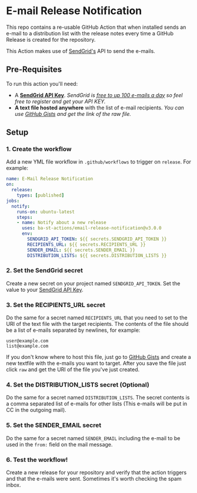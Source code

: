 # E-mail Release Notification

This repo contains a re-usable GitHub Action that when installed sends an e-mail to a distribution list with the release notes every time a GitHub Release is created for the repository.

This Action makes use of [SendGrid's](https://sendgrid.com/) API to send the e-mails.

## Pre-Requisites

To run this action you'll need:
- A [**SendGrid API Key**](https://sendgrid.com/docs/ui/account-and-settings/api-keys/). _SendGrid is [free to up 100 e-mails a day](https://sendgrid.com/pricing/) so feel free to register and get your API KEY._
- **A text file hosted anywhere** with the list of e-mail recipients. _You can use [GitHub Gists](https://gist.github.com) and get the link of the raw file._

## Setup

### 1. Create the workflow

Add a new YML file workflow in `.github/workflows` to trigger on `release`. For example:
```yml
name: E-Mail Release Notification
on:
  release:
    types: [published]
jobs:
  notify:
    runs-on: ubuntu-latest
    steps:
    - name: Notify about a new release
      uses: ba-st-actions/email-release-notification@v3.0.0
      env:
        SENDGRID_API_TOKEN: ${{ secrets.SENDGRID_API_TOKEN }}
        RECIPIENTS_URL: ${{ secrets.RECIPIENTS_URL }}
        SENDER_EMAIL: ${{ secrets.SENDER_EMAIL }}
        DISTRIBUTION_LISTS: ${{ secrets.DISTRIBUTION_LISTS }}
```

### 2. Set the SendGrid secret

Create a new secret on your project named `SENDGRID_API_TOKEN`. Set the value to your [SendGrid API Key](https://sendgrid.com/docs/ui/account-and-settings/api-keys/).


### 3. Set the RECIPIENTS_URL secret

Do the same for a secret named `RECIPIENTS_URL` that you need to set to the URI of the text file with the target recipients. The contents of the file should be a list of e-mails separated by newlines, for example:

```
user@example.com
list@example.com
```

If you don't know where to host this file, just go to [GitHub Gists](https://gist.github.com) and create a new textfile with the e-mails you want to target. After you save the file just click `raw` and get the URI of the file you've just created.

### 4. Set the DISTRIBUTION_LISTS secret (Optional)

Do the same for a secret named `DISTRIBUTION_LISTS`. The secret contents is a comma separated list of e-mails for other lists (This e-mails will be put in CC in the outgoing mail).

### 5. Set the SENDER_EMAIL secret

Do the same for a secret named `SENDER_EMAIL` including the e-mail to be used in the `from:` field on the mail message.

### 6. Test the workflow!

Create a new release for your repository and verify that the action triggers and that the e-mails were sent. Sometimes it's worth checking the spam inbox.
